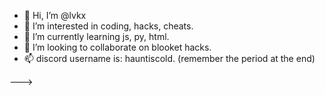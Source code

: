 - 👋 Hi, I’m @lvkx
- 👀 I’m interested in coding, hacks, cheats.
- 🌱 I’m currently learning js, py, html.
- 💞️ I’m looking to collaborate on blooket hacks.
- 📫 discord username is: hauntiscold. (remember the period at the end)


--->
